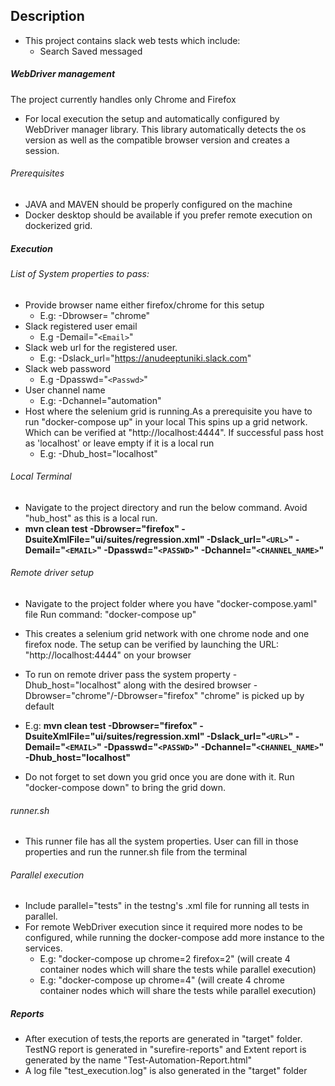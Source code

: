 ## Description
-   This project contains slack web tests which include:
    - Search Saved messaged

##### WebDriver management

The project currently handles only Chrome and Firefox
-  For local execution the setup and automatically configured by WebDriver manager library. This library automatically detects the os version as well as the compatible browser version and creates a session.

###### Prerequisites

- JAVA and MAVEN should be properly configured on the machine
- Docker desktop should be available if you prefer remote execution on dockerized grid.

##### Execution

###### List of System properties to pass:

- Provide browser name either firefox/chrome for this setup
    - E.g: -Dbrowser= "chrome"
- Slack registered user email
    - E.g -Demail="`<Email>`"
- Slack web url for the registered user.
    - E.g: -Dslack_url="https://anudeeptuniki.slack.com"
-   Slack web password
    - E.g -Dpasswd="`<Passwd>`"
-   User channel name
    - E.g: -Dchannel="automation"
-   Host where the selenium grid is running.As a prerequisite you have to run "docker-compose up" in your local
    This spins up a grid network. Which can be verified at "http://localhost:4444". If successful pass host as 'localhost' or leave empty if it is a local run
    - E.g: -Dhub_host="localhost"

###### Local Terminal

-   Navigate to the project directory and run the below command. Avoid "hub_host" as this is a local run.
-    **mvn clean test -Dbrowser="firefox" -DsuiteXmlFile="ui/suites/regression.xml" -Dslack_url="`<URL>`"  -Demail="`<EMAIL>`" -Dpasswd="`<PASSWD>`" -Dchannel="`<CHANNEL_NAME>`"**
###### Remote driver setup

-   Navigate to the project folder where you have "docker-compose.yaml" file
    Run command:
    "docker-compose up"
    
- This creates a selenium grid network with one chrome node and one firefox node.
  The setup can be verified by launching the URL: "http://localhost:4444" on your browser
- To run on remote driver pass the system property -Dhub_host="localhost" along with the desired browser -Dbrowser="chrome"/-Dbrowser="firefox"
  "chrome" is picked up by default
  
-   E.g: **mvn clean test -Dbrowser="firefox" -DsuiteXmlFile="ui/suites/regression.xml" -Dslack_url="`<URL>`"  -Demail="`<EMAIL>`" -Dpasswd="`<PASSWD>`" -Dchannel="`<CHANNEL_NAME>`" -Dhub_host="localhost"**

- Do not forget to set down you grid once you are done with it. Run "docker-compose down" to bring the grid down.
###### runner.sh

- This runner file has all the system properties. User can fill in those properties and run the runner.sh file from the terminal

###### Parallel execution
- Include parallel="tests" in the testng's .xml file for running all tests in parallel.
- For remote WebDriver execution since it required more nodes to be configured, while running the docker-compose add more instance to the services.
    - E.g: "docker-compose up chrome=2 firefox=2" (will create 4 container nodes which will share the tests while parallel execution)
  - E.g: "docker-compose up chrome=4" (will create 4 chrome container nodes which will share the tests while parallel execution)
##### Reports
- After execution of tests,the reports are generated in "target" folder. TestNG report is generated in "surefire-reports" and Extent report is generated by the name "Test-Automation-Report.html"
- A log file "test_execution.log" is also generated in the "target" folder